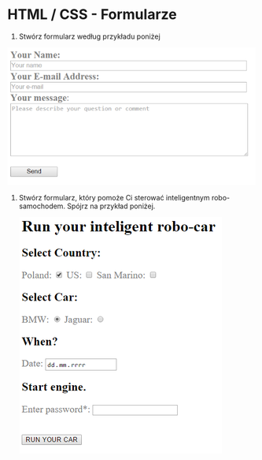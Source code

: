 # HTML / CSS - Formularze

1. Stwórz formularz według przykładu poniżej

  ![Simple form](images/form1.png)
  
1. Stwórz formularz, który pomoże Ci sterować inteligentnym robo-samochodem. Spójrz na przykład poniżej.
  
    ![Run your car - form number2](images/form2.png)